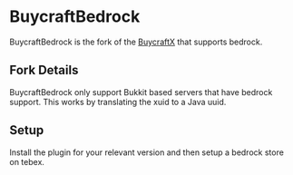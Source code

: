 # BuycraftBedrock

BuycraftBedrock is the fork of the [BuycraftX](https://github.com/tebexio/BuycraftX) that supports bedrock.

## Fork Details

BuycraftBedrock only support Bukkit based servers that have bedrock support. This works by translating the xuid to a Java uuid.

## Setup

Install the plugin for your relevant version and then setup a bedrock store on tebex.
